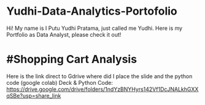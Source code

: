 # Yudhi-Data-Analytics-Portofolio
Hi! My name is I Putu Yudhi Pratama, just called me Yudhi. Here is my Portfolio as Data Analyst, please check it out!

# #Shopping Cart Analysis
Here is the link direct to Gdrive where did I place the slide and the python code (google colab)
Deck & Python Code: https://drive.google.com/drive/folders/1ndYzBNYHyrs142Vf1DcJNALkhGXXqSBe?usp=share_link
